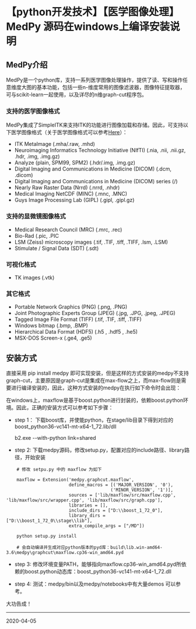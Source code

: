 # 【python开发技术】【医学图像处理】MedPy 源码在windows上编译安装说明

## MedPy介绍
MedPy是一个python库，支持一系列医学图像处理操作，提供了读、写和操作任意维度大图的基本功能，包括一些n-维度常用的图像滤波器，图像特征提取器，可与scikit-learn一起使用，以及详尽的n维graph-cut程序包。

### 支持的医学图像格式

MedPy集成了SimpleITK来支持ITK的功能进行图像加载和存储。因此，可支持以下医学图像格式（关于医学图像格式可以参考[Here](https://github.com/PengyiZhang/MIADeepSSL/tree/master/MedicalImages)）：

- ITK MetaImage (.mha/.raw, .mhd)
- Neuroimaging Informatics Technology Initiative (NIfTI) (.nia, .nii, .nii.gz, .hdr, .img, .img.gz)
- Analyze (plain, SPM99, SPM2) (.hdr/.img, .img.gz)
- Digital Imaging and Communications in Medicine (DICOM) (.dcm, .dicom)
- Digital Imaging and Communications in Medicine (DICOM) series (<directory>/)
- Nearly Raw Raster Data (Nrrd) (.nrrd, .nhdr)
- Medical Imaging NetCDF (MINC) (.mnc, .MNC)
- Guys Image Processing Lab (GIPL) (.gipl, .gipl.gz)

### 支持的显微镜图像格式

- Medical Research Council (MRC) (.mrc, .rec)
- Bio-Rad (.pic, .PIC
- LSM (Zeiss) microscopy images (.tif, .TIF, .tiff, .TIFF, .lsm, .LSM)
- Stimulate / Signal Data (SDT) (.sdt)

### 可视化格式

- TK images (.vtk)

### 其它格式

- Portable Network Graphics (PNG) (.png, .PNG)
- Joint Photographic Experts Group (JPEG) (.jpg, .JPG, .jpeg, .JPEG)
- Tagged Image File Format (TIFF) (.tif, .TIF, .tiff, .TIFF)
- Windows bitmap (.bmp, .BMP)
- Hierarchical Data Format (HDF5) (.h5 , .hdf5 , .he5)
- MSX-DOS Screen-x (.ge4, .ge5)


## 安装方式

直接采用 pip install medpy 即可实现安装，但是这样的方式安装的medpy不支持graph-cut，主要原因是graph-cut是集成在max-flow之上，而max-flow则是需要进行编译安装的，因此，这种方式安装的medpy在执行如下命令时会出现：


在windows上，maxflow是基于boost.python进行封装的，依赖boost.python环境。因此，正确的安装方式可以参考如下步骤：

- step 1： 下载boost库，并使能python，在stage/lib目录下得到对应的boost_python36-vc141-mt-x64-1_72.lib/dll

    b2.exe --with-python link=shared
    

- step 2: 下载medpy源码，修改setup.py，配置对应的include路径、library路径，开始安装

```
    # 修改 setpu.py 中的 maxflow 为如下

    maxflow = Extension('medpy.graphcut.maxflow',
                        define_macros = [('MAJOR_VERSION', '0'),
                                        ('MINOR_VERSION', '1')],
                        sources = ['lib/maxflow/src/maxflow.cpp', 'lib/maxflow/src/wrapper.cpp', 'lib/maxflow/src/graph.cpp'],
                        libraries = [],
                        include_dirs = ["D:\\boost_1_72_0"],
                        library_dirs = ["D:\\boost_1_72_0\\stage\\lib"],
                        extra_compile_args = ["/MD"])

    python setup.py install 

    # 会自动编译并生成对应python版本的pyd库：build\lib.win-amd64-3.6\medpy\graphcut\maxflow.cp36-win_amd64.pyd

```

- step 3: 修改环境变量PATH，能够指向maxflow.cp36-win_amd64.pyd所依赖的boost.python动态库：boost_python36-vc141-mt-x64-1_72.dll

- step 4: 测试：medpy/bin以及medpy/notebooks中有大量demos 可以参考。

大功告成！

    

------



2020-04-05




